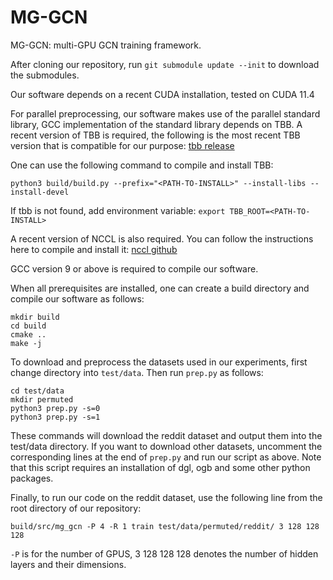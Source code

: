 # MG-GCN

MG-GCN: multi-GPU GCN training framework.

After cloning our repository, run `git submodule update --init` to download the submodules.

Our software depends on a recent CUDA installation, tested on CUDA 11.4

For parallel preprocessing, our software makes use of the parallel standard library, GCC implementation of the standard library depends on TBB.
A recent version of TBB is required, the following is the most recent TBB version that is compatible for our purpose: [tbb release](https://github.com/oneapi-src/oneTBB/archive/v2020.2.zip)

One can use the following command to compile and install TBB:

`python3 build/build.py --prefix="<PATH-TO-INSTALL>" --install-libs --install-devel`

If tbb is not found, add environment variable: `export TBB_ROOT=<PATH-TO-INSTALL>`

A recent version of NCCL is also required. You can follow the instructions here to compile and install it: [nccl github](https://github.com/NVIDIA/nccl)

GCC version 9 or above is required to compile our software.

When all prerequisites are installed, one can create a build directory and compile our software as follows:
```
mkdir build
cd build
cmake ..
make -j
```

To download and preprocess the datasets used in our experiments, first change directory into `test/data`. Then run `prep.py` as follows:
```
cd test/data
mkdir permuted
python3 prep.py -s=0
python3 prep.py -s=1
```

These commands will download the reddit dataset and output them into the test/data directory. If you want to download other datasets, uncomment the corresponding lines at the end of `prep.py` and run our script as above. Note that this script requires an installation of dgl, ogb and some other python packages.

Finally, to run our code on the reddit dataset, use the following line from the root directory of our repository:
```
build/src/mg_gcn -P 4 -R 1 train test/data/permuted/reddit/ 3 128 128 128
```

`-P` is for the number of GPUS, 3 128 128 128 denotes the number of hidden layers and their dimensions.
